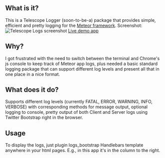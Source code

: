 What is it?
-------------
This is a Telescope Logger (soon-to-be-a) package that provides simple, efficient and pretty logging for the [Meteor framework](http://meteor.com). 
Screenshot: ![Telescope Logs screenshot](github.com/jhoxray/telescope/pub/telescope.png)
[Live demo app](http://http://telescope-logger.meteor.com)

Why?
------
I got frustrated with the need to switch between the terminal and Chrome's js console to keep track of Meteor app logs, plus needed a basic standard logging package that can support different log levels and present all that in one place in a nice format.

What does it do?
------------------
Supports different log levels (currently FATAL, ERROR, WARNING, INFO, VERBOSE) with corresponding methods for message output, optional logging to console, pretty output of both Client and Server logs using Twitter Bootstrap right in the browser.

Usage
------------
To display the logs, just plugin logs_bootstrap Handlebars template anywhere in your html pages. E.g., in this app it's in the column to the right.



